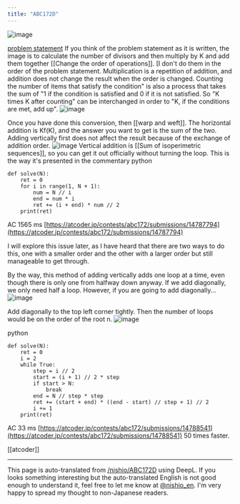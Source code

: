 ```yaml
---
title: "ABC172D"
---
```


![image](https://gyazo.com/d184857cee408b25e6ea65eb0d7f3799/thumb/1000)


[problem statement](https://atcoder.jp/contests/abc172/tasks/abc172_d)
If you think of the problem statement as it is written, the image is to calculate the number of divisors and then multiply by K and add them together [[Change the order of operations]]. [I don't do them in the order of the problem statement.
Multiplication is a repetition of addition, and addition does not change the result when the order is changed.
Counting the number of items that satisfy the condition" is also a process that takes the sum of "1 if the condition is satisfied and 0 if it is not satisfied.
So "K times K after counting" can be interchanged in order to "K, if the conditions are met, add up".
![image](https://gyazo.com/c5ad2bfbd34a616a96d2e65e5a7c4177/thumb/1000)

Once you have done this conversion, then [[warp and weft]]. The horizontal addition is Kf(K), and the answer you want to get is the sum of the two. Adding vertically first does not affect the result because of the exchange of addition order.
![image](https://gyazo.com/0d96d3c6ed540a523a4c41b8aff945c6/thumb/1000)
Vertical addition is [[Sum of isoperimetric sequences]], so you can get it out officially without turning the loop.
This is the way it's presented in the commentary
python

```
def solve(N):
    ret = 0
    for i in range(1, N + 1):
        num = N // i
        end = num * i
        ret += (i + end) * num // 2
    print(ret)
```

AC 1565 ms [https://atcoder.jp/contests/abc172/submissions/14787794](https://atcoder.jp/contests/abc172/submissions/14787794)

I will explore this issue later, as I have heard that there are two ways to do this, one with a smaller order and the other with a larger order but still manageable to get through.

By the way, this method of adding vertically adds one loop at a time, even though there is only one from halfway down anyway. If we add diagonally, we only need half a loop. However, if you are going to add diagonally...
![image](https://gyazo.com/8ce00ba56e9147b6791e01a708f97b66/thumb/1000)

Add diagonally to the top left corner tightly. Then the number of loops would be on the order of the root n.
![image](https://gyazo.com/eefa326a4a1e00751adbecea14d340fd/thumb/1000)

python

```
def solve(N):
    ret = 0
    i = 2
    while True:
        step = i // 2
        start = (i + 1) // 2 * step
        if start > N:
            break
        end = N // step * step
        ret += (start + end) * ((end - start) // step + 1) // 2
        i += 1
    print(ret)
```

AC 33 ms [https://atcoder.jp/contests/abc172/submissions/14788541](https://atcoder.jp/contests/abc172/submissions/14788541)
50 times faster.

[[atcoder]]

---
This page is auto-translated from [/nishio/ABC172D](https://scrapbox.io/nishio/ABC172D) using DeepL. If you looks something interesting but the auto-translated English is not good enough to understand it, feel free to let me know at [@nishio_en](https://twitter.com/nishio_en). I'm very happy to spread my thought to non-Japanese readers.